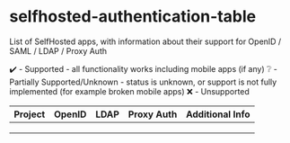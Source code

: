 # selfhosted-authentication-table
List of SelfHosted apps, with information about their support for OpenID / SAML / LDAP / Proxy Auth

✔️ - Supported - all functionality works including mobile apps (if any)
❔ - Partially Supported/Unknown - status is unknown, or support is not fully implemented (for example broken mobile apps)
❌ - Unsupported

| **Project** | **OpenID** | **LDAP** | **Proxy Auth** | **Additional Info** |
|-------------|------------|----------|----------------|---------------------|
|             |            |          |                |                     |
|             |            |          |                |                     |
|             |            |          |                |                     |
